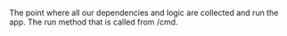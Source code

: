 The point where all our dependencies and logic are collected and run the app. The run method that is called from /cmd.